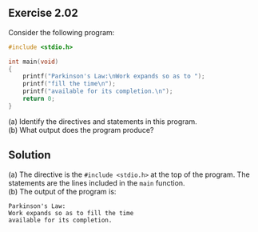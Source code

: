 ## Exercise 2.02

Consider the following program:  

```c
#include <stdio.h>

int main(void)
{
    printf("Parkinson's Law:\nWork expands so as to ");
    printf("fill the time\n");
    printf("available for its completion.\n");
    return 0;
}
```

(a) Identify the directives and statements in this program.  
(b) What output does the program produce?  

## Solution

(a) The directive is the `#include <stdio.h>` at the top of the program. The statements are the lines included in the `main` function.  
(b) The output of the program is:
```
Parkinson's Law:
Work expands so as to fill the time
available for its completion.

```